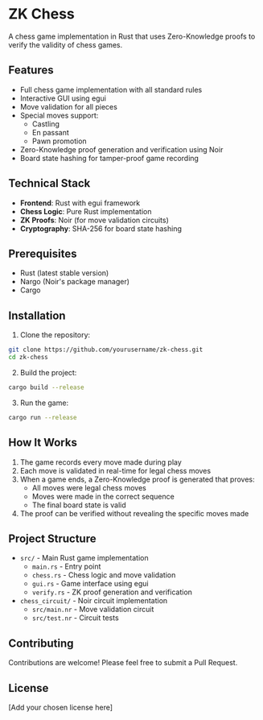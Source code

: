 # ZK Chess

A chess game implementation in Rust that uses Zero-Knowledge proofs to verify the validity of chess games.

## Features

- Full chess game implementation with all standard rules
- Interactive GUI using egui
- Move validation for all pieces
- Special moves support:
  - Castling
  - En passant
  - Pawn promotion
- Zero-Knowledge proof generation and verification using Noir
- Board state hashing for tamper-proof game recording

## Technical Stack

- **Frontend**: Rust with egui framework
- **Chess Logic**: Pure Rust implementation
- **ZK Proofs**: Noir (for move validation circuits)
- **Cryptography**: SHA-256 for board state hashing

## Prerequisites

- Rust (latest stable version)
- Nargo (Noir's package manager)
- Cargo

## Installation

1. Clone the repository:
```bash
git clone https://github.com/yourusername/zk-chess.git
cd zk-chess
```

2. Build the project:
```bash
cargo build --release
```

3. Run the game:
```bash
cargo run --release
```

## How It Works

1. The game records every move made during play
2. Each move is validated in real-time for legal chess moves
3. When a game ends, a Zero-Knowledge proof is generated that proves:
   - All moves were legal chess moves
   - Moves were made in the correct sequence
   - The final board state is valid
4. The proof can be verified without revealing the specific moves made

## Project Structure

- `src/` - Main Rust game implementation
  - `main.rs` - Entry point
  - `chess.rs` - Chess logic and move validation
  - `gui.rs` - Game interface using egui
  - `verify.rs` - ZK proof generation and verification
- `chess_circuit/` - Noir circuit implementation
  - `src/main.nr` - Move validation circuit
  - `src/test.nr` - Circuit tests

## Contributing

Contributions are welcome! Please feel free to submit a Pull Request.

## License

[Add your chosen license here]